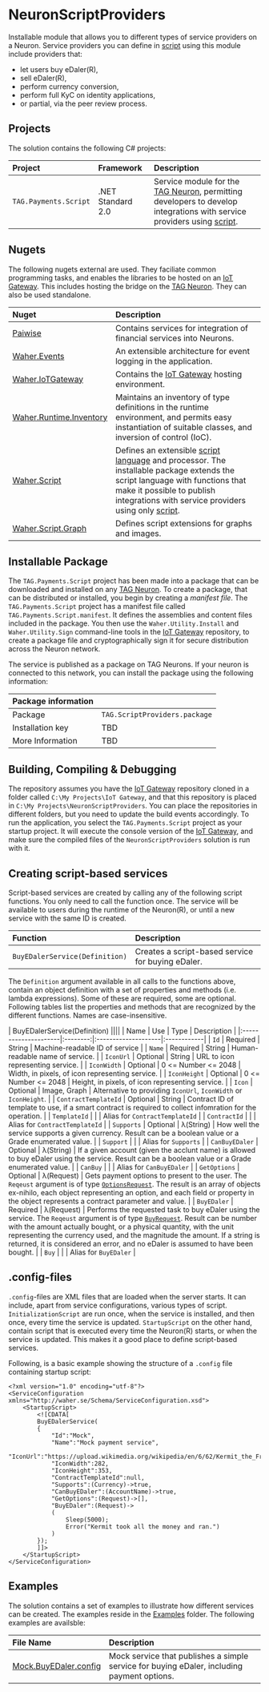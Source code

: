 ﻿NeuronScriptProviders
=========================

Installable module that allows you to different types of service providers on a Neuron. Service providers you can define in 
[script](https://lab.tagroot.io/Script.md) using this module include providers that:

* let users buy eDaler(R), 
* sell eDaler(R), 
* perform currency conversion, 
* perform full KyC on identity applications, 
* or partial, via the peer review process.

## Projects

The solution contains the following C# projects:

| Project               | Framework         | Description |
|:----------------------|:------------------|:------------|
| `TAG.Payments.Script` | .NET Standard 2.0 | Service module for the [TAG Neuron](https://lab.tagroot.io/Documentation/Index.md), permitting developers to develop integrations with service providers using [script](https://lab.tagroot.io/Script.md). |

## Nugets

The following nugets external are used. They faciliate common programming tasks, and
enables the libraries to be hosted on an [IoT Gateway](https://github.com/PeterWaher/IoTGateway).
This includes hosting the bridge on the [TAG Neuron](https://lab.tagroot.io/Documentation/Index.md).
They can also be used standalone.

| Nuget                                                                              | Description |
|:-----------------------------------------------------------------------------------|:------------|
| [Paiwise](https://www.nuget.org/packages/Paiwise)                                  | Contains services for integration of financial services into Neurons. |
| [Waher.Events](https://www.nuget.org/packages/Waher.Events/)                       | An extensible architecture for event logging in the application. |
| [Waher.IoTGateway](https://www.nuget.org/packages/Waher.IoTGateway/)               | Contains the [IoT Gateway](https://github.com/PeterWaher/IoTGateway) hosting environment. |
| [Waher.Runtime.Inventory](https://www.nuget.org/packages/Waher.Runtime.Inventory/) | Maintains an inventory of type definitions in the runtime environment, and permits easy instantiation of suitable classes, and inversion of control (IoC). |
| [Waher.Script](https://www.nuget.org/packages/Waher.Script/)                       | Defines an extensible [script language](https://lab.tagroot.io/Script.md) and processor. The installable package extends the script language with functions that make it possible to publish integrations with service providers using only [script](https://lab.tagroot.io/Script.md). |
| [Waher.Script.Graph](https://www.nuget.org/packages/Waher.Script.Graph/)           | Defines script extensions for graphs and images. |

## Installable Package

The `TAG.Payments.Script` project has been made into a package that can be downloaded and installed on any 
[TAG Neuron](https://lab.tagroot.io/Documentation/Index.md).
To create a package, that can be distributed or installed, you begin by creating a *manifest file*. The
`TAG.Payments.Script` project has a manifest file called `TAG.Payments.Script.manifest`. It defines the
assemblies and content files included in the package. You then use the `Waher.Utility.Install` and `Waher.Utility.Sign` command-line
tools in the [IoT Gateway](https://github.com/PeterWaher/IoTGateway) repository, to create a package file and cryptographically
sign it for secure distribution across the Neuron network.

The service is published as a package on TAG Neurons. If your neuron is connected to this network, you can install the
package using the following information:

| Package information ||
|:-----------------|:----|
| Package          | `TAG.ScriptProviders.package` |
| Installation key | TBD |
| More Information | TBD |

## Building, Compiling & Debugging

The repository assumes you have the [IoT Gateway](https://github.com/PeterWaher/IoTGateway) repository cloned in a folder called
`C:\My Projects\IoT Gateway`, and that this repository is placed in `C:\My Projects\NeuronScriptProviders`. You can place the
repositories in different folders, but you need to update the build events accordingly. To run the application, you select the
`TAG.Payments.Script` project as your startup project. It will execute the console version of the
[IoT Gateway](https://github.com/PeterWaher/IoTGateway), and make sure the compiled files of the `NeuronScriptProviders` solution
is run with it.

## Creating script-based services

Script-based services are created by calling any of the following script functions. You only need to call the function once. The
service will be available to users during the runtime of the Neuron(R), or until a new service with the same ID is created. 

| Function                       | Description |
|:-------------------------------|:------------|
| `BuyEDalerService(Definition)` | Creates a script-based service for buying eDaler. |

The `Definition` argument available in all calls to the functions above, contain an object definition with a set of properties
and methods (i.e. lambda expressions). Some of these are required, some are optional. Following tables list the properties and
methods that are recognized by the different functions. Names are case-insensitive.

| BuyEDalerService(Definition)                             ||||
| Name                 | Use      | Type                | Description |
|:---------------------|:--------:|:--------------------|:------------|
| `Id`                 | Required | String              | Machine-readable ID of service |
| `Name`               | Required | String              | Human-readable name of service. |
| `IconUrl`            | Optional | String              | URL to icon representing service. |
| `IconWidth`          | Optional | 0 <= Number <= 2048 | Width, in pixels, of icon representing service. |
| `IconHeight`         | Optional | 0 <= Number <= 2048 | Height, in pixels, of icon representing service. |
| `Icon`               | Optional | Image, Graph        | Alternative to providing `IconUrl`, `IconWidth` or `IconHeight`. |
| `ContractTemplateId` | Optional | String              | Contract ID of template to use, if a smart contract is required to collect infomration for the operation. |
| `TemplateId`         |          |                     | Alias for `ContractTemplateId` |
| `ContractId`         |          |                     | Alias for `ContractTemplateId` |
| `Supports`           | Optional | λ(String)           | How well the service supports a given currency. Result can be a boolean value or a Grade enumerated value. |
| `Support`            |          |                     | Alias for `Supports` |
| `CanBuyEDaler`       | Optional | λ(String)           | If a given account (given the acclunt name) is allowed to buy eDaler using the service. Result can be a boolean value or a Grade enumerated value. |
| `CanBuy`             |          |                     | Alias for `CanBuyEDaler` |
| `GetOptions`         | Optional | λ(Request)          | Gets payment options to present to the user. The `Reqeust` argument is of type [`OptionsRequest`](TAG.Payments.Script/Providers/BuyEDaler/OptionsRequest.cs). The result is an array of objects ex-nihilo, each object representing an option, and each field or property in the object represents a contract parameter and value. |
| `BuyEDaler`		   | Required | λ(Request)          | Performs the requested task to buy eDaler using the service. The `Reqeust` argument is of type [`BuyRequest`](TAG.Payments.Script/Providers/BuyEDaler/BuyRequest.cs). Result can be number with the amount actually bought, or a physical quantity, with the unit representing the currency used, and the magnitude the amount. If a string is returned, it is considered an error, and no eDaler is assumed to have been bought. |
| `Buy`				   |          |                     | Alias for `BuyEDaler` |

## .config-files

`.config`-files are XML files that are loaded when the server starts. It can include, apart from service configurations, various 
types of script. `InitializationScript` are run once, when the service is installed, and then once, every time the service is
updated. `StartupScript` on the other hand, contain script that is executed every time the Neuron(R) starts, or when the service
is updated. This makes it a good place to define script-based services.

Following, is a basic example showing the structure of a `.config` file containing startup script:

```
<?xml version="1.0" encoding="utf-8"?>
<ServiceConfiguration xmlns="http://waher.se/Schema/ServiceConfiguration.xsd">
	<StartupScript>
		<![CDATA[
		BuyEDalerService(
		{
			"Id":"Mock",
			"Name":"Mock payment service",
			"IconUrl":"https://upload.wikimedia.org/wikipedia/en/6/62/Kermit_the_Frog.jpg",
			"IconWidth":282,
			"IconHeight":353,
			"ContractTemplateId":null,
			"Supports":(Currency)->true,
			"CanBuyEDaler":(AccountName)->true,
			"GetOptions":(Request)->[],
			"BuyEDaler":(Request)->
			(
				Sleep(5000);
				Error("Kermit took all the money and ran.")
			)
		});
		]]>
	</StartupScript>
</ServiceConfiguration>
```

## Examples

The solution contains a set of examples to illustrate how different services can be created. The examples reside in the
[Examples](Examples) folder. The following examples are availsble:

| File Name                                               | Description |
|:--------------------------------------------------------|:------------|
| [Mock.BuyEDaler.config](Examples/Mock.BuyEDaler.config) | Mock service that publishes a simple service for buying eDaler, including payment options. |
